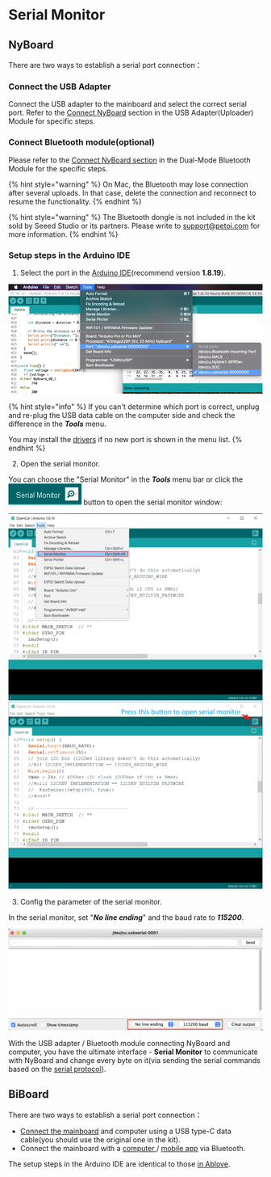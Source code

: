 # Serial Monitor

## NyBoard

There are two ways to establish a serial port connection：

### Connect the USB Adapter

Connect the USB adapter to the mainboard and select the correct serial port. Refer to the [Connect NyBoard](https://docs.petoi.com/communication-modules/usb-downloader-ch340c#connect-nyboard) section in the USB Adapter(Uploader) Module for specific steps.

### Connect Bluetooth module(optional)

Please refer to the [Connect NyBoard section](https://docs.petoi.com/communication-modules/dual-mode-bluetooth#connection-with-nyboard) in the Dual-Mode Bluetooth Module for the specific steps.

{% hint style="warning" %}
On Mac, the Bluetooth may lose connection after several uploads. In that case, delete the connection and reconnect to resume the functionality.
{% endhint %}

{% hint style="warning" %}
The Bluetooth dongle is not included in the kit sold by Seeed Studio or its partners. Please write to support@petoi.com for more information.&#x20;
{% endhint %}

### Setup steps in the Arduino IDE

1. Select the port in the [Arduino IDE](https://www.arduino.cc/en/software)(recommend version **1.8.19**).

![](<../.gitbook/assets/USBserial (3).png>)

{% hint style="info" %}
If you can't determine which port is correct, unplug and re-plug the USB data cable on the computer side and check the difference in the _**Tools**_ menu.

You may install the [drivers](https://docs.petoi.com/technical-support/useful-tools#driver) if no new port is shown in the menu list.
{% endhint %}

2. Open the serial monitor.

You can choose the "Serial Monitor" in the _**Tools**_ menu bar or click the ![](<../.gitbook/assets/image (203).png>) button to open the serial monitor window:

![](<../.gitbook/assets/Open serial monitor01.png>) ![](<../.gitbook/assets/Open serial monitor.png>)

3. Config the parameter of the serial monitor.

In the serial monitor, set "_**No line ending**_" and the baud rate to _**115200**_.&#x20;

![](<../.gitbook/assets/monitor (2).png>)

With the USB adapter / Bluetooth module connecting NyBoard and computer, you have the ultimate interface - **Serial Monitor** to communicate with NyBoard and change every byte on it(via sending the serial commands based on the [serial protocol](https://app.gitbook.com/o/-M-\_eWZUjFA4usjshHcZ/s/-MQ6a951Q6Jn1Zzt5Ajr-887967055/\~/changes/DHad2hALnPq88oSLEuF1/serial-protocol)).

## BiBoard

There are two ways to establish a serial port connection：

* [Connect the mainboard](https://docs.petoi.com/upload-firmware#biboard) and computer using a USB type-C data cable(you should use the original one in the kit).&#x20;
* Connect the mainboard with a [computer ](https://docs.petoi.com/bluetooth-connection#for-biboard)/ [mobile app](https://docs.petoi.com/mobile-app/introduction#connect-to-your-robot) via Bluetooth.

The setup steps in the Arduino IDE are identical to those [in Ablove](serial-monitor.md#setup-steps-in-the-arduino-ide).

